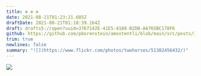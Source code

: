 ```yaml
---
title: ✼ ✼ ✼
date: 2021-08-21T01:23:21.685Z
draftDate: 2021-08-21T01:18:39.164Z
draft: drafts5://open?uuid=3767142E-41E5-4188-B2DB-AA765BC178F6
github: https://github.com/pborenstein/amoxtentli/blob/main/src/posts/3767142e-41e5-4188-b2db-aa765bc178f6.md
trim: true
newlines: false
summary: "![](https://www.flickr.com/photos/twohorses/51382456432/)"
---
```


![](https://www.flickr.com/photos/twohorses/51382456432/)
